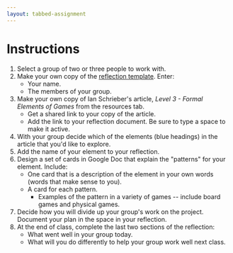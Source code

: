 ```yaml
---
layout: tabbed-assignment
---
```


# Instructions

1. Select a group of two or three people to work with.
1. Make your own copy of the [reflection template][template]. Enter:
   * Your name.
   * The members of your group.
1. Make your own copy of Ian Schrieber's article, *Level 3 - Formal Elements of Games* from the resources tab.
   * Get a shared link to your copy of the article.
   * Add the link to your reflection document. Be sure to type a space to make it active.
1. With your group decide which of the elements (blue headings) in the article that you'd like to explore.
1. Add the name of your element to your reflection.
1. Design a set of cards in Google Doc that explain the "patterns" for your element. Include:
   - One card that is a description of the element in your own words (words that make sense to you).
   - A card for each pattern.
      - Examples of the pattern in a variety of games -- include board games and physical games.
1. Decide how you will divide up your group's work on the project. Document your plan in the space in your reflection.
1. At the end of class, complete the last two sections of the reflection:
   - What went well in your group today.
   - What will you do differently to help your group work well next class.


<!-- Don't edit links here, change them in _data/assignment.yml instead, -->

[checklist]: <{{site.data.assignment.checklist}}>
[slides]: <{{site.data.assignment.slides}}>
[template]: <{{site.data.assignment.template}}>
